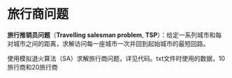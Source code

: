 # 旅行商问题

**旅行推销员问题**（**Travelling salesman problem**, **TSP**）：给定一系列城市和每对城市之间的距离，求解访问每一座城市一次并回到起始城市的最短回路。

使用模拟退火算法（SA）求解旅行商问题，详见代码。txt文件时使用的数据，10旅行商和20旅行商

